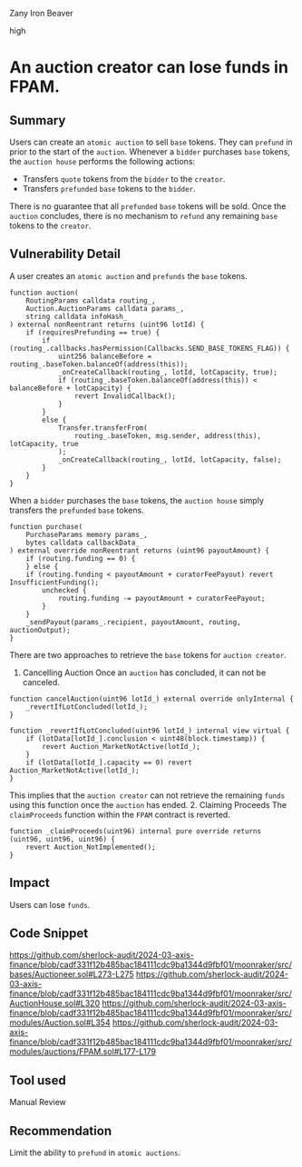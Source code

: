 Zany Iron Beaver

high

# An auction creator can lose funds in FPAM.

## Summary
Users can create an `atomic auction` to sell `base` tokens.
They can `prefund` in prior to the start of the `auction`.
Whenever a `bidder` purchases `base` tokens, the `auction house` performs the following actions:
- Transfers `quote` tokens from the `bidder` to the `creator`.
- Transfers `prefunded` `base` tokens to the `bidder`.

There is no guarantee that all `prefunded` `base` tokens will be sold.
Once the `auction` concludes, there is no mechanism to `refund` any remaining `base` tokens to the `creator`.
## Vulnerability Detail
A user creates an `atomic auction` and `prefunds` the `base` tokens.
```solidity
function auction(
    RoutingParams calldata routing_,
    Auction.AuctionParams calldata params_,
    string calldata infoHash_
) external nonReentrant returns (uint96 lotId) {
    if (requiresPrefunding == true) {
        if (routing_.callbacks.hasPermission(Callbacks.SEND_BASE_TOKENS_FLAG)) {
            uint256 balanceBefore = routing_.baseToken.balanceOf(address(this));
            _onCreateCallback(routing_, lotId, lotCapacity, true);
            if (routing_.baseToken.balanceOf(address(this)) < balanceBefore + lotCapacity) {
                revert InvalidCallback();
            }
        }
        else {
            Transfer.transferFrom(
                routing_.baseToken, msg.sender, address(this), lotCapacity, true
            );
            _onCreateCallback(routing_, lotId, lotCapacity, false);
        }
    }
}
```
When a `bidder` purchases the `base` tokens, the `auction house` simply transfers the `prefunded` `base` tokens.
```solidity
function purchase(
    PurchaseParams memory params_,
    bytes calldata callbackData_
) external override nonReentrant returns (uint96 payoutAmount) {
    if (routing.funding == 0) {
    } else {
    if (routing.funding < payoutAmount + curatorFeePayout) revert InsufficientFunding();
        unchecked {
            routing.funding -= payoutAmount + curatorFeePayout;
        }
    }
    _sendPayout(params_.recipient, payoutAmount, routing, auctionOutput);
}
```
There are two approaches to retrieve the `base` tokens for `auction creator`.
1. Cancelling Auction
Once an `auction` has concluded, it can not be canceled.
```solidity
function cancelAuction(uint96 lotId_) external override onlyInternal {
    _revertIfLotConcluded(lotId_);
}

function _revertIfLotConcluded(uint96 lotId_) internal view virtual {
    if (lotData[lotId_].conclusion < uint48(block.timestamp)) {
        revert Auction_MarketNotActive(lotId_);
    }
    if (lotData[lotId_].capacity == 0) revert Auction_MarketNotActive(lotId_);
}
```
This implies that the `auction creator` can not retrieve the remaining `funds` using this function once the `auction` has ended.
2. Claiming Proceeds
The `claimProceeds` function within the `FPAM` contract is reverted.
```solidity
function _claimProceeds(uint96) internal pure override returns (uint96, uint96, uint96) {
    revert Auction_NotImplemented();
}
```
## Impact
Users can lose `funds`.
## Code Snippet
https://github.com/sherlock-audit/2024-03-axis-finance/blob/cadf331f12b485bac184111cdc9ba1344d9fbf01/moonraker/src/bases/Auctioneer.sol#L273-L275
https://github.com/sherlock-audit/2024-03-axis-finance/blob/cadf331f12b485bac184111cdc9ba1344d9fbf01/moonraker/src/AuctionHouse.sol#L320
https://github.com/sherlock-audit/2024-03-axis-finance/blob/cadf331f12b485bac184111cdc9ba1344d9fbf01/moonraker/src/modules/Auction.sol#L354
https://github.com/sherlock-audit/2024-03-axis-finance/blob/cadf331f12b485bac184111cdc9ba1344d9fbf01/moonraker/src/modules/auctions/FPAM.sol#L177-L179
## Tool used

Manual Review

## Recommendation
Limit the ability to `prefund` in `atomic auctions`.